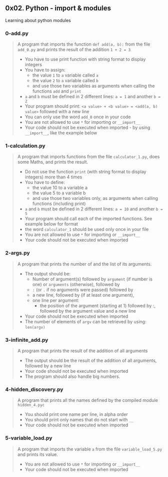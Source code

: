 ## 0x02. Python - import & modules
Learning about python modules

### 0-add.py
> A program that imports the function `def add(a, b):` from the file `add_0.py`
>  and prints the result of the addition `1 + 2 = 3`
> * You have to use print function with string format to display integers
> * You have to assign:
>   * the value `1` to `a` variable called `a`
>   * the value `2` to `a` variable called `b`
>   * and use those two variables as arguments when calling the functions `add` and `print`
> * `a` and `b` must be defined in 2 different lines: `a = 1` and another `b = 2`
> * Your program should print: `<a value> + <b value> = <add(a, b) value>` followed with a new line
> * You can only use the word `add_0` once in your code
> * You are not allowed to use `*` for importing or `__import__`
> * Your code should not be executed when imported - by using `__import__`, like the example below

### 1-calculation.py
> A program that imports functions from the file `calculator_1.py`, does some
> Maths, and prints the result.
> * Do not use the function `print` (with string format to display integers) more
>   than 4 times
> * You have to define:
>   * the value 10 to a variable a
>   * the value 5 to a variable b
>   * and use those two variables only, as arguments when calling functions 
> (including print)
> * `a` and `b` must be defined in 2 different lines: `a = 10` and another `b = 5`
> * Your program should call each of the imported functions. See example below for
> format
> * the word `calculator_1` should be used only once in your file
> * You are not allowed to use `*` for importing or `__import__`
> * Your code should not be executed when imported


### 2-args.py
> A program that prints the number of and the list of its arguments.
> * The output should be:
>   * Number of argument(s) followed by `argument` (if number is one) or `arguments`
> (otherwise), followed by
>   * `:` (or `.` if no arguments were passed) followed by
>   * a new line, followed by (if at least one argument),
>   * one line per argument:
>     * the position of the argument (starting at 1) followed by :, followed by
>       the argument value and a new line
> * Your code should not be executed when imported
> * The number of elements of `argv` can be retrieved by using: `len(argv)`


### 3-infinite_add.py
> A program that prints the result of the addition of all arguments
> * The output should be the result of the addition of all arguments, followed
>   by a new line
> * Your code should not be executed when imported
> * The program should also handle big numbers. 


### 4-hidden_discovery.py
> A program that prints all the names defined by the compiled module
> `hidden_4.pyc`
> * You should print one name per line, in alpha order
> * You should print only names that do not start with `__`
> * Your code should not be executed when imported


### 5-variable_load.py
> A program that imports the variable `a` from the file `variable_load_5.py` and
> prints its value.
> * You are not allowed to use `*` for importing or `__import__`
> * Your code should not be executed when imported
